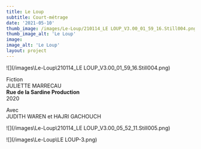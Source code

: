 ```yaml
---
title: Le Loup
subtitle: Court-métrage
date: '2021-05-10'
thumb_image: /images/Le-Loup/210114_LE LOUP_V3.00_01_59_16.Still004.png
thumb_image_alt: 'Le Loup'
image:
image_alt: 'Le Loup'
layout: project
---
```


![](/images\Le-Loup\210114_LE LOUP_V3.00_01_59_16.Still004.png)

Fiction <br>
JULIETTE MARRECAU <br>
**Rue de la Sardine Production** <br>
2020 <br>

Avec <br>
JUDITH WAREN et HAJRI GACHOUCH

![](/images\Le-Loup\210114_LE LOUP_V3.00_05_52_11.Still005.png)

![](/images\Le-Loup\LE LOUP-3.png)